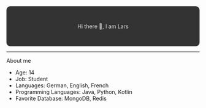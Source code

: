 <div style="background:#333; border-radius:10px; padding:30px;" align="center">
    <p style="color:#DDD">
    Hi there 👋, I am Lars
    </p>
</div>

---

About me

- Age: 14
- Job: Student
- Languages: German, English, French
- Programming Languages: Java, Python, Kotlin
- Favorite Database: MongoDB, Redis
